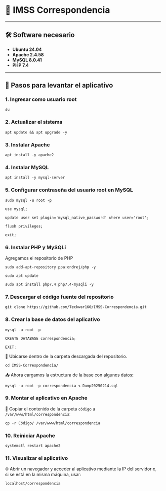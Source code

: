 # 📌 IMSS Correspondencia

---

## 🛠️ Software necesario

- **Ubuntu 24.04**
- **Apache 2.4.58**
- **MySQL 8.0.41**
- **PHP 7.4**

---

## 🚀 Pasos para levantar el aplicativo

### 1. Ingresar como usuario root
```
su
```

### 2. Actualizar el sistema
```
apt update && apt upgrade -y
```

### 3. Instalar Apache
```
apt install -y apache2
```

### 4. Instalar MySQL
```
apt install -y mysql-server
```

### 5. Configurar contraseña del usuario root en MySQL
```
sudo mysql -u root -p
```
```
use mysql;
```
```
update user set plugin='mysql_native_password' where user='root';
```
```
flush privileges;
```
```
exit;
```

### 6. Instalar PHP y MySQLi

Agregamos el repositorio de PHP
```
sudo add-apt-repository ppa:ondrej/php -y
```
```
sudo apt update

```


```
sudo apt install php7.4 php7.4-mysqli -y
```

### 7. Descargar el código fuente del repositorio
```
git clone https://github.com/Teckwar160/IMSS-Correspondencia.git
```

### 8. Crear la base de datos del aplicativo
```
mysql -u root -p
```
```
CREATE DATABASE correspondencia;
```
```
EXIT;
```

📂 Ubicarse dentro de la carpeta descargada del repositorio.
```
cd IMSS-Correspondencia/
```

📥 Ahora cargamos la estructura de la base con algunos datos:
```
mysql -u root -p correspondencia < Dump20250214.sql
```

### 9. Montar el aplicativo en Apache
📂 Copiar el contenido de la carpeta `código` a `/var/www/html/correspondencia`:
```
cp -r Código/ /var/www/html/correspondencia
```

### 10. Reiniciar Apache
```
systemctl restart apache2
```

### 11. Visualizar el aplicativo
🌐 Abrir un navegador y acceder al aplicativo mediante la IP del servidor o, si se está en la misma máquina, usar:
```
localhost/correspondencia
